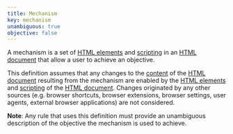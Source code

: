 ```yaml
---
title: Mechanism
key: mechanism
unambiguous: true
objective: false
---
```


A mechanism is a set of [HTML elements][] and [scripting][] in an [HTML document][] that allow a user to achieve an objective. 

This definition assumes that any changes to the [content][] of the [HTML document][] resulting from the mechanism are enabled by the [HTML elements][] and [scripting][] of the [HTML document][]. Changes originated by any other sources (e.g. browser shortcuts, browser extensions, browser settings, user agents, external browser applications) are not considered.

**Note**: Any rule that uses this definition must provide an unambiguous description of the objective the mechanism is used to achieve.

[content]: https://www.w3.org/TR/WCAG21/#dfn-content
[html document]: https://dom.spec.whatwg.org/#html-document
[HTML elements]: https://html.spec.whatwg.org/multipage/dom.html#htmlelement
[scripting]: https://html.spec.whatwg.org/#scripting-3
